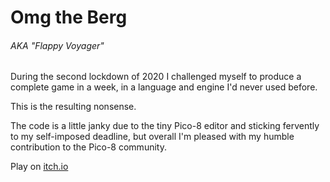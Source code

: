 # Omg the Berg
###### AKA "Flappy Voyager"

During the second lockdown of 2020 I challenged myself to produce a complete game in a week, in a language and engine I'd never used before.

This is the resulting nonsense.

The code is a little janky due to the tiny Pico-8 editor and sticking fervently to my self-imposed deadline, but overall I'm pleased with my humble contribution to the Pico-8 community.

Play on [itch.io](https://hibernius.itch.io/omg-the-berg?utm_source=github&utm_medium=website&utm_campaign=promotion)